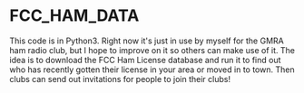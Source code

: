 # FCC_HAM_DATA
This code is in Python3. Right now it's just in use by myself for the GMRA ham radio club, but I hope to improve
on it so others can make use of it.  The idea is to download the FCC Ham License database and run it to find out who
has recently gotten their license in your area or moved in to town. Then clubs can send out invitations for people to
join their clubs!
